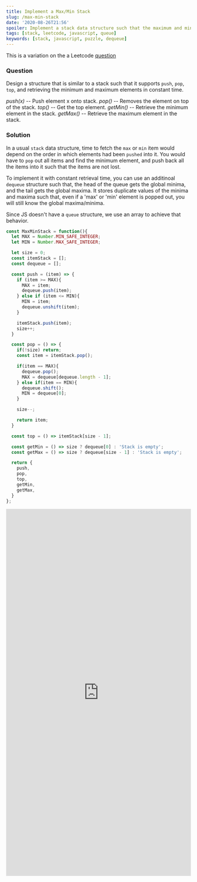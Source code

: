 ```yaml
---
title: Implement a Max/Min Stack
slug: /max-min-stack
date: '2020-08-26T21:56'
spoiler: Implement a stack data structure such that the maximum and minimum elements can be retrieved in *O(1)* time.
tags: [stack, leetcode, javascript, queue]
keywords: [stack, javascript, puzzle, dequeue]
---
```

This is a variation on the a Leetcode [question]()

### Question
Design a structure that is similar to a stack such that it supports `push`, `pop`, `top`, and retrieving the minimum and maximum elements in constant time.

*push(x)* -- Push element x onto stack.
*pop()* -- Removes the element on top of the stack.
*top()* -- Get the top element.
*getMin()* -- Retrieve the minimum element in the stack.
*getMax()* -- Retrieve the maximum element in the stack.


### Solution

In a usual `stack` data structure, time to fetch the `max` or `min` item would depend on the order in which elements had been `pushed` into it. You would have to `pop` out all items and find the minimum element, and push back all the items into it such that the items are not lost.

To implement it with constant retrieval time, you can use an additinoal `dequeue` structure such that, the head of the queue gets the global minima, and the tail gets the global maxima. It stores duplicate values of the minima and maxima such that, even if a 'max' or 'min' element is popped out, you will still know the global maxima/minima.

Since JS doesn't have a `queue` structure, we use an array to achieve that behavior.

```js
const MaxMinStack = function(){
  let MAX = Number.MIN_SAFE_INTEGER;
  let MIN = Number.MAX_SAFE_INTEGER;

  let size = 0;
  const itemStack = [];
  const dequeue = [];

  const push = (item) => {
    if (item >= MAX){
      MAX = item;
      dequeue.push(item);
    } else if (item <= MIN){
      MIN = item;
      dequeue.unshift(item);
    }

    itemStack.push(item);
    size++;
  }

  const pop = () => {
    if(!size) return;
    const item = itemStack.pop();

    if(item == MAX){
      dequeue.pop();
      MAX = dequeue[dequeue.length - 1];
    } else if(item == MIN){
      dequeue.shift();
      MIN = dequeue[0];
    }

    size--;

    return item;
  }

  const top = () => itemStack[size - 1];

  const getMin = () => size ? dequeue[0] : 'Stack is empty';
  const getMax = () => size ? dequeue[size - 1] : 'Stack is empty';

  return {
    push,
    pop,
    top,
    getMin,
    getMax,
  }
};
```

<iframe height="1000px" width="100%" src="https://repl.it/@jagzviruz/MaxMinStack?lite=true" scrolling="no" frameborder="no" allowtransparency="true" allowfullscreen="true" sandbox="allow-forms allow-pointer-lock allow-popups allow-same-origin allow-scripts allow-modals"></iframe>
